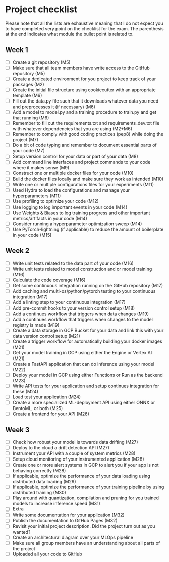 # Project checklist
Please note that all the lists are exhaustive meaning that I do not expect you
to have completed very point on the checklist for the exam. The parenthesis at
the end indicates what module the bullet point is related to.

## Week 1

- [ ] Create a git repository (M5)
- [ ] Make sure that all team members have write access to the GitHub repository (M5)
- [ ] Create a dedicated environment for you project to keep track of your packages (M2)
- [ ] Create the initial file structure using cookiecutter with an appropriate template (M6)
- [ ] Fill out the data.py file such that it downloads whatever data you need and preprocesses it (if necessary) (M6)
- [ ] Add a model to model.py and a training procedure to train.py and get that running (M6)
- [ ] Remember to fill out the requirements.txt and requirements_dev.txt file with whatever dependencies that you are using (M2+M6)
- [ ] Remember to comply with good coding practices (pep8) while doing the project (M7)
- [ ] Do a bit of code typing and remember to document essential parts of your code (M7)
- [ ] Setup version control for your data or part of your data (M8)
- [ ] Add command line interfaces and project commands to your code where it makes sense (M9)
- [ ] Construct one or multiple docker files for your code (M10)
- [ ] Build the docker files locally and make sure they work as intended (M10)
- [ ] Write one or multiple configurations files for your experiments (M11)
- [ ] Used Hydra to load the configurations and manage your hyperparameters (M11)
- [ ] Use profiling to optimize your code (M12)
- [ ] Use logging to log important events in your code (M14)
- [ ] Use Weights & Biases to log training progress and other important metrics/artifacts in your code (M14)
- [ ] Consider running a hyperparameter optimization sweep (M14)
- [ ] Use PyTorch-lightning (if applicable) to reduce the amount of boilerplate in your code (M15)

## Week 2

- [ ] Write unit tests related to the data part of your code (M16)
- [ ] Write unit tests related to model construction and or model training (M16)
- [ ] Calculate the code coverage (M16)
- [ ] Get some continuous integration running on the GitHub repository (M17)
- [ ] Add caching and multi-os/python/pytorch testing to your continuous integration (M17)
- [ ] Add a linting step to your continuous integration (M17)
- [ ] Add pre-commit hooks to your version control setup (M18)
- [ ] Add a continues workflow that triggers when data changes (M19)
- [ ] Add a continues workflow that triggers when changes to the model registry is made (M19)
- [ ] Create a data storage in GCP Bucket for your data and link this with your data version control setup (M21)
- [ ] Create a trigger workflow for automatically building your docker images (M21)
- [ ] Get your model training in GCP using either the Engine or Vertex AI (M21)
- [ ] Create a FastAPI application that can do inference using your model (M22)
- [ ] Deploy your model in GCP using either Functions or Run as the backend (M23)
- [ ] Write API tests for your application and setup continues integration for these (M24)
- [ ] Load test your application (M24)
- [ ] Create a more specialized ML-deployment API using either ONNX or BentoML, or both (M25)
- [ ] Create a frontend for your API (M26)

## Week 3

- [ ] Check how robust your model is towards data drifting (M27)
- [ ] Deploy to the cloud a drift detection API (M27)
- [ ] Instrument your API with a couple of system metrics (M28)
- [ ] Setup cloud monitoring of your instrumented application (M28)
- [ ] Create one or more alert systems in GCP to alert you if your app is not behaving correctly (M28)
- [ ] If applicable, optimize the performance of your data loading using distributed data loading (M29)
- [ ] If applicable, optimize the performance of your training pipeline by using distributed training (M30)
- [ ] Play around with quantization, compilation and pruning for you trained models to increase inference speed (M31)
- [ ] Extra
- [ ] Write some documentation for your application (M32)
- [ ] Publish the documentation to GitHub Pages (M32)
- [ ] Revisit your initial project description. Did the project turn out as you wanted?
- [ ] Create an architectural diagram over your MLOps pipeline
- [ ] Make sure all group members have an understanding about all parts of the project
- [ ] Uploaded all your code to GitHub
